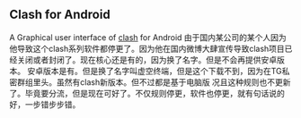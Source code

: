 ## Clash for Android

A Graphical user interface of [clash](https://github.com/Dreamacro/clash) for Android 
由于国内某公司的某个人因为他导致这个clash系列软件都停更了。因为他在国内微博大肆宣传导致clash项目已经关闭或者封闭了。现在核心还是有的，因为换了名字。但是不会再提供安卓版本。
安卓版本是有。但是换了名字叫虚空终端，但是这个下载不到，因为在TG私密群组里头。虽然有clash新版本。但不过都是基于电脑版
况且这种规则也不更新了。毕竟要分流，但是现在可好了。不仅规则停更，软件也停更，就有句话说的好，一步错步步错。
